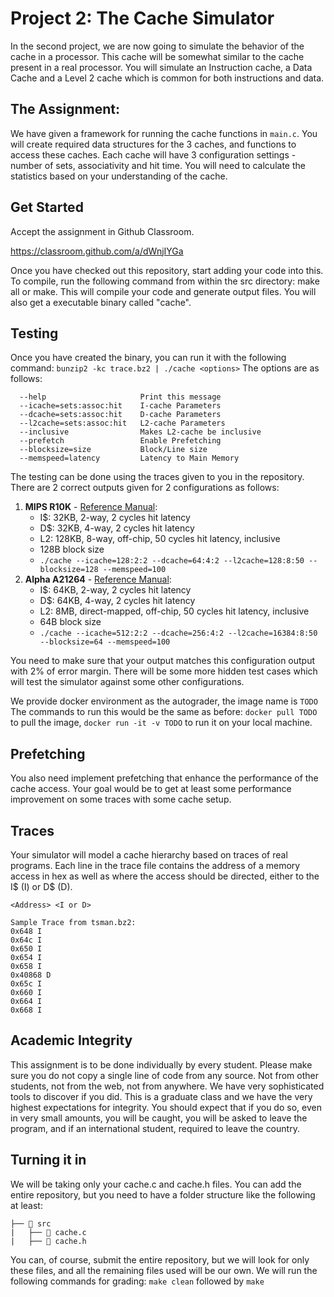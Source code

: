 # Project 2:  The Cache Simulator

In the second project, we are now going to simulate the behavior of the cache in a processor. This cache will be somewhat similar to the cache present in a real processor. You will simulate an Instruction cache, a Data Cache and a Level 2 cache which is common for both instructions and data. 

## The Assignment:
We have given a framework for running the cache functions in `main.c`. You will create required data structures for the 3 caches, and functions to access these caches. Each cache will have 3 configuration settings - number of sets, associativity and hit time. You will need to calculate the statistics based on your understanding of the cache.


## Get Started
Accept the assignment in Github Classroom.

https://classroom.github.com/a/dWnjIYGa

Once you have checked out this repository, start adding your code into this. To compile, run the following command from within the src directory: make all or make. This will compile your code and generate output files. You will also get a executable binary called "cache". 

## Testing
Once you have created the binary, you can run it with the following command:
`bunzip2 -kc trace.bz2 | ./cache <options>`
The options are as follows:
```
  --help                     Print this message
  --icache=sets:assoc:hit    I-cache Parameters
  --dcache=sets:assoc:hit    D-cache Parameters
  --l2cache=sets:assoc:hit   L2-cache Parameters
  --inclusive                Makes L2-cache be inclusive
  --prefetch                 Enable Prefetching
  --blocksize=size           Block/Line size
  --memspeed=latency         Latency to Main Memory
```

The testing can be done using the traces given to you in the repository. There are 2 correct outputs given for 2 configurations as follows:
1. **MIPS R10K** - [Reference Manual](https://ieeexplore.ieee.org/abstract/document/491460?casa_token=xRyemPMXCU4AAAAA:qMm86PcKveY_y6TAegQChllzSccO4b6ILZRKKEeO_ml4HjQfav6hBbHDJeHR0TeXZCUPyjOpFQ):
   * I$: 32KB, 2-way, 2 cycles hit latency
   * D$: 32KB, 4-way, 2 cycles hit latency
   * L2: 128KB, 8-way, off-chip, 50 cycles hit latency, inclusive
   * 128B block size
   * `./cache --icache=128:2:2 --dcache=64:4:2 --l2cache=128:8:50 --blocksize=128 --memspeed=100`
2. **Alpha A21264** - [Reference Manual](https://course.ece.cmu.edu/~ece447/s15/lib/exe/fetch.php?media=21264hrm.pdf):
   * I$: 64KB, 2-way, 2 cycles hit latency
   * D$: 64KB, 4-way, 2 cycles hit latency
   * L2: 8MB, direct-mapped, off-chip, 50 cycles hit latency, inclusive
   * 64B block size
   * `./cache --icache=512:2:2 --dcache=256:4:2 --l2cache=16384:8:50 --blocksize=64 --memspeed=100`


You need to make sure that your output matches this configuration output with 2% of error margin. There will be some more hidden test cases which will test the simulator against some other configurations. 

We provide docker environment as the autograder, the image name is `TODO` The commands to run this would be the same as before: `docker pull TODO` to pull the image, `docker run -it -v TODO` to run it on your local machine.

## Prefetching
You also need implement prefetching that enhance the performance of the cache access. Your goal would be to get at least some performance improvement on some traces with some cache setup.

## Traces

Your simulator will model a cache hierarchy based on traces of real programs.
Each line in the trace file contains the address of a memory access in hex as
well as where the access should be directed, either to the I$ (I) or D$ (D).


```
<Address> <I or D>

Sample Trace from tsman.bz2:
0x648 I
0x64c I
0x650 I
0x654 I
0x658 I
0x40868 D
0x65c I
0x660 I
0x664 I
0x668 I
```


## Academic Integrity
This assignment is to be done individually by every student. Please make sure you do not copy a single line of code from any source. Not from other students, not from the web, not from anywhere. We have very sophisticated tools to discover if you did. This is a graduate class and we have the very highest expectations for integrity. You should expect that if you do so, even in very small amounts, you will be caught, you will be asked to leave the program, and if an international student, required to leave the country. 

## Turning it in
We will be taking only your cache.c and cache.h files. You can add the entire repository, but you need to have a folder structure like the following at least:

```
├── 📂 src
|   ├── 📄 cache.c
|   ├── 📄 cache.h
```

You can, of course, submit the entire repository, but we will look for only these files, and all the remaining files used will be our own. We will run the following commands for grading: `make clean` followed by `make`

